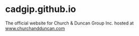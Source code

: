 # cadgip.github.io
The official website for Church &amp; Duncan Group Inc. hosted at www.churchandduncan.com
